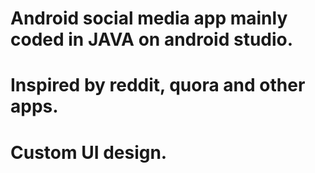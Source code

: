 # Android social media app mainly coded in JAVA on android studio. 
# Inspired by reddit, quora and other apps.
# Custom UI design.
